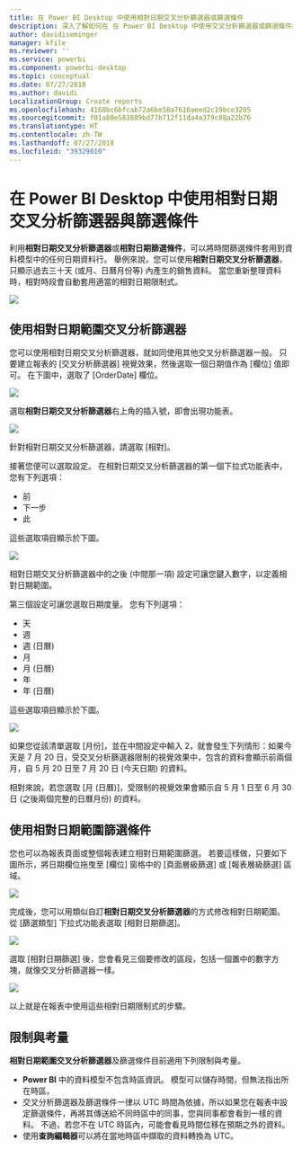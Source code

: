 ```yaml
---
title: 在 Power BI Desktop 中使用相對日期交叉分析篩選器或篩選條件
description: 深入了解如何在 在 Power BI Desktop 中使用交叉分析篩選器或篩選條件限制相對日期範圍
author: davidiseminger
manager: kfile
ms.reviewer: ''
ms.service: powerbi
ms.component: powerbi-desktop
ms.topic: conceptual
ms.date: 07/27/2018
ms.author: davidi
LocalizationGroup: Create reports
ms.openlocfilehash: 4168bc6bfcab72a6be58a7616aeed2c19bce3205
ms.sourcegitcommit: f01a88e583889bd77b712f11da4a379c88a22b76
ms.translationtype: HT
ms.contentlocale: zh-TW
ms.lasthandoff: 07/27/2018
ms.locfileid: "39329010"
---
```

# <a name="use-a-relative-date-slicer-and-filter-in-power-bi-desktop"></a>在 Power BI Desktop 中使用相對日期交叉分析篩選器與篩選條件
利用**相對日期交叉分析篩選器**或**相對日期篩選條件**，可以將時間篩選條件套用到資料模型中的任何日期資料行。 舉例來說，您可以使用**相對日期交叉分析篩選器**，只顯示過去三十天 (或月、日曆月份等) 內產生的銷售資料。 當您重新整理資料時，相對時段會自動套用適當的相對日期限制式。

![](media/desktop-slicer-filter-date-range/relative-date-range-slicer-filter_01.png)

## <a name="using-the-relative-date-range-slicer"></a>使用相對日期範圍交叉分析篩選器
您可以使用相對日期交叉分析篩選器，就如同使用其他交叉分析篩選器一般。 只要建立報表的 [交叉分析篩選器] 視覺效果，然後選取一個日期值作為 [欄位] 值即可。 在下圖中，選取了 [OrderDate] 欄位。

![](media/desktop-slicer-filter-date-range/relative-date-range-slicer-filter_02.png)

選取**相對日期交叉分析篩選器**右上角的插入號，即會出現功能表。

![](media/desktop-slicer-filter-date-range/relative-date-range-slicer-filter_03.png)

針對相對日期交叉分析篩選器，請選取 [相對]。

接著您便可以選取設定。 在相對日期交叉分析篩選器的第一個下拉式功能表中，您有下列選項：

* 前
* 下一步
* 此

這些選取項目顯示於下圖。

![](media/desktop-slicer-filter-date-range/relative-date-range-slicer-filter_04.png)

相對日期交叉分析篩選器中的之後 (中間那一項) 設定可讓您鍵入數字，以定義相對日期範圍。

第三個設定可讓您選取日期度量。 您有下列選項：

* 天
* 週
* 週 (日曆)
* 月
* 月 (日曆)
* 年
* 年 (日曆)

這些選取項目顯示於下圖。

![](media/desktop-slicer-filter-date-range/relative-date-range-slicer-filter_05.png)

如果您從該清單選取 [月份]，並在中間設定中輸入 2，就會發生下列情形：如果今天是 7 月 20 日，受交叉分析篩選器限制的視覺效果中，包含的資料會顯示前兩個月，自 5 月 20 日至 7 月 20 日 (今天日期) 的資料。

相對來說，若您選取 [月 (日曆)]，受限制的視覺效果會顯示自 5 月 1 日至 6 月 30 日 (之後兩個完整的日曆月份) 的資料。

## <a name="using-the-relative-date-range-filter"></a>使用相對日期範圍篩選條件
您也可以為報表頁面或整個報表建立相對日期範圍篩選。 若要這樣做，只要如下圖所示，將日期欄位拖曳至 [欄位] 窗格中的 [頁面層級篩選] 或 [報表層級篩選] 區域。

![](media/desktop-slicer-filter-date-range/relative-date-range-slicer-filter_06.png)

完成後，您可以用類似自訂**相對日期交叉分析篩選器**的方式修改相對日期範圍。 從 [篩選類型] 下拉式功能表選取 [相對日期篩選]。

![](media/desktop-slicer-filter-date-range/relative-date-range-slicer-filter_07.png)

選取 [相對日期篩選] 後，您會看見三個要修改的區段，包括一個置中的數字方塊，就像交叉分析篩選器一樣。

![](media/desktop-slicer-filter-date-range/relative-date-range-slicer-filter_08.png)

以上就是在報表中使用這些相對日期限制式的步驟。

## <a name="limitations-and-considerations"></a>限制與考量
**相對日期範圍交叉分析篩選器**及篩選條件目前適用下列限制與考量。

* **Power BI** 中的資料模型不包含時區資訊。 模型可以儲存時間，但無法指出所在時區。
* 交叉分析篩選器及篩選條件一律以 UTC 時間為依據，所以如果您在報表中設定篩選條件，再將其傳送給不同時區中的同事，您與同事都會看到一樣的資料。 不過，若您不在 UTC 時區內，可能會看見時間位移在預期之外的資料。
* 使用**查詢編輯器**可以將在當地時區中擷取的資料轉換為 UTC。

